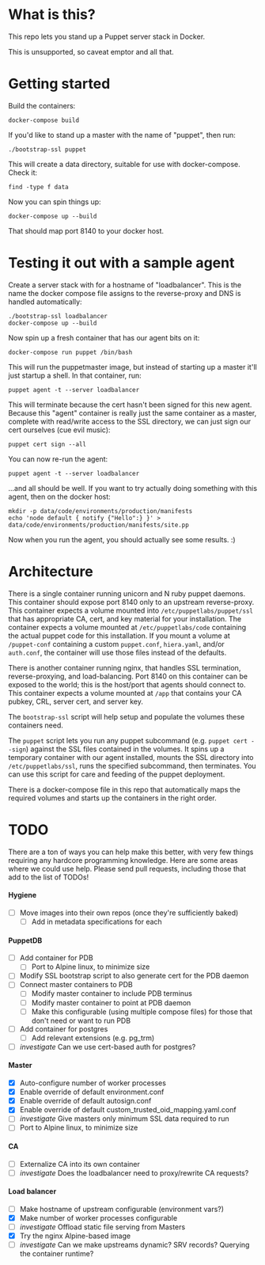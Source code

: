 # What is this?

This repo lets you stand up a Puppet server stack in Docker.

This is unsupported, so caveat emptor and all that.

# Getting started

Build the containers:

    docker-compose build

If you'd like to stand up a master with the name of "puppet", then run:

    ./bootstrap-ssl puppet

This will create a data directory, suitable for use with docker-compose. Check
it:

    find -type f data

Now you can spin things up:

    docker-compose up --build

That should map port 8140 to your docker host.

# Testing it out with a sample agent

Create a server stack with for a hostname of "loadbalancer". This is the name
the docker compose file assigns to the reverse-proxy and DNS is handled
automatically:

    ./bootstrap-ssl loadbalancer
    docker-compose up --build

Now spin up a fresh container that has our agent bits on it:

    docker-compose run puppet /bin/bash

This will run the puppetmaster image, but instead of starting up a master it'll
just startup a shell. In that container, run:

    puppet agent -t --server loadbalancer

This will terminate because the cert hasn't been signed for this new agent.
Because this "agent" container is really just the same container as a master,
complete with read/write access to the SSL directory, we can just sign our cert
ourselves (cue evil music):

    puppet cert sign --all

You can now re-run the agent:

    puppet agent -t --server loadbalancer

...and all should be well. If you want to try actually doing something with
this agent, then on the docker host:

    mkdir -p data/code/environments/production/manifests
    echo 'node default { notify {"Hello":} }' > data/code/environments/production/manifests/site.pp

Now when you run the agent, you should actually see some results. :)

# Architecture

There is a single container running unicorn and N ruby puppet daemons. This
container should expose port 8140 only to an upstream reverse-proxy. This
container expects a volume mounted into `/etc/puppetlabs/puppet/ssl` that has
appropriate CA, cert, and key material for your installation. The container
expects a volume mounted at `/etc/puppetlabs/code` containing the actual puppet
code for this installation. If you mount a volume at `/puppet-conf` containing
a custom `puppet.conf`, `hiera.yaml`, and/or `auth.conf`, the container will
use those files instead of the defaults.

There is another container running nginx, that handles SSL termination,
reverse-proxying, and load-balancing. Port 8140 on this container can be
exposed to the world; this is the host/port that agents should connect to.
This container expects a volume mounted at `/app` that contains your CA pubkey,
CRL, server cert, and server key.

The `bootstrap-ssl` script will help setup and populate the volumes these
containers need.

The `puppet` script lets you run any puppet subcommand (e.g. `puppet cert
--sign`) against the SSL files contained in the volumes. It spins up a
temporary container with our agent installed, mounts the SSL directory into
`/etc/puppetlabs/ssl`, runs the specified subcommand, then terminates. You can
use this script for care and feeding of the puppet deployment.

There is a docker-compose file in this repo that automatically maps the
required volumes and starts up the containers in the right order.

# TODO

There are a ton of ways you can help make this better, with very few things
requiring any hardcore programming knowledge. Here are some areas where we could
use help. Please send pull requests, including those that add to the list of
TODOs!

#### Hygiene

- [ ] Move images into their own repos (once they're sufficiently baked)
  - [ ] Add in metadata specifications for each

#### PuppetDB

- [ ] Add container for PDB
  - [ ] Port to Alpine linux, to minimize size
- [ ] Modify SSL bootstrap script to also generate cert for the PDB daemon
- [ ] Connect master containers to PDB
   - [ ] Modify master container to include PDB terminus
   - [ ] Modify master container to point at PDB daemon
   - [ ] Make this configurable (using multiple compose files) for those that don't need or want to run PDB
- [ ] Add container for postgres
   - [ ] Add relevant extensions (e.g. pg_trm)
- [ ] _investigate_ Can we use cert-based auth for postgres?

#### Master

- [X] Auto-configure number of worker processes
- [X] Enable override of default environment.conf
- [X] Enable override of default autosign.conf
- [X] Enable override of default custom_trusted_oid_mapping.yaml.conf
- [ ] _investigate_ Give masters only minimum SSL data required to run
- [ ] Port to Alpine linux, to minimize size

#### CA

- [ ] Externalize CA into its own container
- [ ] _investigate_ Does the loadbalancer need to proxy/rewrite CA requests?

#### Load balancer

- [ ] Make hostname of upstream configurable (environment vars?)
- [X] Make number of worker processes configurable
- [ ] _investigate_ Offload static file serving from Masters
- [X] Try the nginx Alpine-based image
- [ ] _investigate_ Can we make upstreams dynamic? SRV records? Querying the container runtime?
